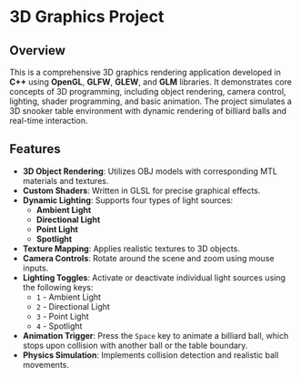# 3D Graphics Project

## Overview
This is a comprehensive 3D graphics rendering application developed in **C++** using **OpenGL**, **GLFW**, **GLEW**, and **GLM** libraries. It demonstrates core concepts of 3D programming, including object rendering, camera control, lighting, shader programming, and basic animation. The project simulates a 3D snooker table environment with dynamic rendering of billiard balls and real-time interaction.

## Features
- **3D Object Rendering**: Utilizes OBJ models with corresponding MTL materials and textures.
- **Custom Shaders**: Written in GLSL for precise graphical effects.
- **Dynamic Lighting**: Supports four types of light sources:
  - **Ambient Light**
  - **Directional Light**
  - **Point Light**
  - **Spotlight**
- **Texture Mapping**: Applies realistic textures to 3D objects.
- **Camera Controls**: Rotate around the scene and zoom using mouse inputs.
- **Lighting Toggles**: Activate or deactivate individual light sources using the following keys:
  - `1` - Ambient Light
  - `2` - Directional Light
  - `3` - Point Light
  - `4` - Spotlight
- **Animation Trigger**: Press the `Space` key to animate a billiard ball, which stops upon collision with another ball or the table boundary.
- **Physics Simulation**: Implements collision detection and realistic ball movements. 
